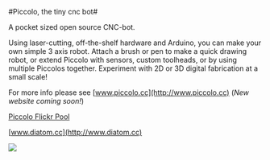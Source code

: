 #Piccolo, the tiny cnc bot#

A pocket sized open source CNC-bot.

Using laser-cutting, off-the-shelf hardware and Arduino, you can make your own simple 3 axis robot. Attach a brush or pen to make a quick drawing robot, or extend Piccolo with sensors, custom toolheads, or by using multiple Piccolos together. Experiment with 2D or 3D digital fabrication at a small scale!

For more info please see [www.piccolo.cc](http://www.piccolo.cc)
(_New website coming soon!_)

[Piccolo Flickr Pool](http://www.flickr.com/groups/1929303@N21/)

[www.diatom.cc](http://www.diatom.cc)

![](http://farm4.staticflickr.com/3773/11290461646_33cc42280b_c.jpg)